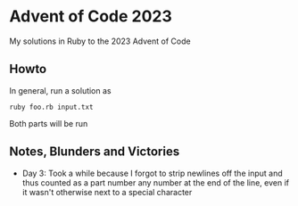 Advent of Code 2023
============================

My solutions in Ruby to the 2023 Advent of Code

Howto
---------
In general, run a solution as

```console
ruby foo.rb input.txt
```

Both parts will be run

Notes, Blunders and Victories
--------------------------------

* Day 3: Took a while because I forgot to strip newlines off the input and thus counted as a part number
  any number at the end of the line, even if it wasn't otherwise next to a special character
